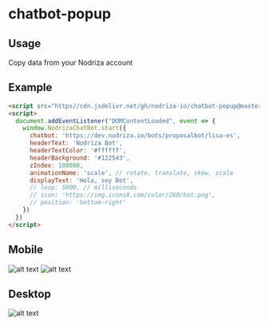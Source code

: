 # chatbot-popup

## Usage
Copy data from your Nodriza account 

## Example
```html
<script src="https//cdn.jsdelivr.net/gh/nodriza-io/chatbot-popup@master/dist/chatbot.js"></script>
<script>
  document.addEventListener("DOMContentLoaded", event => {
    window.NodrizaChatBot.start({
      chatbot: 'https://dev.nodriza.io/bots/proposalbot/lisa-es',
      headerText: 'Nodriza Bot',
      headerTextColor: '#ffffff',
      headerBackground: '#122543',  
      zIndex: 100000,
      animationName: 'scale', // rotate, translate, skew, scale
      displayText: 'Hola, soy Bot',
      // loop: 5000, // milliseconds
      // icon: 'https://img.icons8.com/color/260/bot.png',
      // position: 'bottom-right'
    })
  })
</script>
```

## Mobile
![alt text](https://github.com/nodriza-io/chatbot-popup/blob/master/images/Screen%20Shot%202019-05-02%20at%203.27.56%20PM.png?raw=trueg "")
![alt text](https://github.com/nodriza-io/chatbot-popup/blob/master/images/Screen%20Shot%202019-05-02%20at%203.28.10%20PM.png?raw=true "")

## Desktop
![alt text](https://github.com/nodriza-io/chatbot-popup/blob/master/images/Screen%20Shot%202019-05-02%20at%203.28.21%20PM.png?raw=true "")
